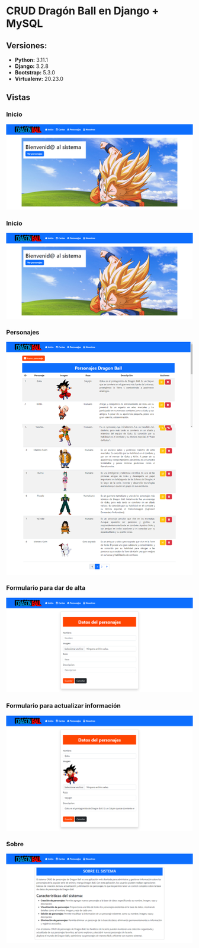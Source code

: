 #   CRUD Dragón  Ball en Django + MySQL


##  Versiones:
*   **Python:** 3.11.1
*   **Django:** 3.2.8
*   **Bootstrap:** 5.3.0
*   **Virtualenv:** 20.23.0




## Vistas
### Inicio
<p align="center"><img src="/README/1.png"></p>

### Inicio
<p align="center"><img src="/README/1.png"></p>

### Personajes
<p align="center"><img src="/README/3.png"></p>

### Formulario para dar de alta
<p align="center"><img src="/README/4.png"></p>

### Formulario para actualizar información
<p align="center"><img src="/README/5.png"></p>

### Sobre
<p align="center"><img src="/README/6.png"></p>